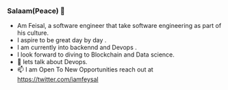   ### Salaam(Peace) 👋

- Am Feisal, a software engineer that take software engineering as part of his culture.
- I aspire to be great day by day .
- I am currently into backennd and Devops .
- I look forward to diving to Blockchain and Data science.
- 💬 lets talk about Devops.
- 📫 I am Open To New Opportunities reach out at https://twitter.com/iamfeysal
